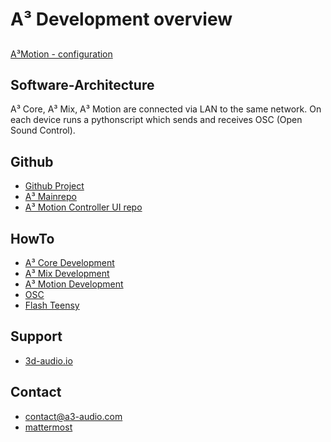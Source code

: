 # A³ Development overview
## 
[A³Motion - configuration](https://doc.a3-audio.com/configuration/moc.html)

## Software-Architecture
A³ Core, A³ Mix, A³ Motion are connected via LAN to the same network.
On each device runs a pythonscript which sends and receives OSC (Open Sound Control).

## Github
- [Github Project](https://github.com/orgs/ambisonic-audio-adventures/projects/1)
- [A³ Mainrepo](https://github.com/ambisonic-audio-adventures)
- [A³ Motion Controller UI repo](https://github.com/ambisonic-audio-adventures/MotionControllerUI)

## HowTo
- [A³ Core Development](https://doc.a3-audio.com/development/core.html)
- [A³ Mix Development](https://doc.a3-audio.com/development/mic.html)
- [A³ Motion Development](https://doc.a3-audio.com/development/moc.html)
- [OSC](https://doc.a3-audio.com/development/osc.html)
- [Flash Teensy](https://doc.a3-audio.com/development/flashTeensy.html)

## Support
- [3d-audio.io](https://3d-audio.io)

## Contact
- [contact@a3-audio.com](mailto:a3-audio.com)
- [mattermost](https://talk.lilbits.de/ambisonics)

